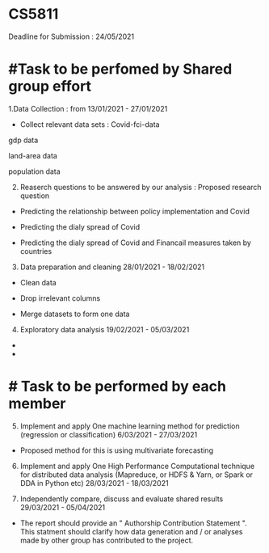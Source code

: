 # CS5811
Deadline for Submission : 24/05/2021

# #Task to be perfomed by Shared group effort
1.Data Collection : from 13/01/2021 - 27/01/2021
* Collect relevant data sets :
Covid-fci-data

gdp data

land-area data

population data


2. Reaserch questions to be answered by our analysis :
Proposed research question 

* Predicting the relationship between policy implementation and Covid

* Predicting the dialy spread of Covid

* Predicting the dialy spread of Covid and Financail measures taken by countries



3. Data preparation and cleaning 28/01/2021  - 18/02/2021
 
 * Clean data 
 
 * Drop irrelevant columns
 
 * Merge datasets to form one data
 

4. Exploratory data analysis   19/02/2021 -  05/03/2021

*

*



# # Task to be performed by each member
5. Implement and apply One machine learning method for prediction (regression or classification)   6/03/2021 - 27/03/2021

* Proposed method for this is using multivariate forecasting



6. Implement and apply One High Performance Computational technique for distributed data analysis (Mapreduce, or HDFS & Yarn, or Spark or DDA in Python etc)    28/03/2021 - 18/03/2021



7. Independently compare, discuss and evaluate shared results 29/03/2021  - 05/04/2021

* The report should provide an " Authorship Contribution Statement ". This statment should clarify how data generation and / or analyses made by other group has contributed to the project.



